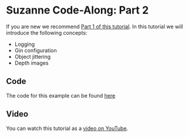 # Suzanne Code-Along: Part 2

If you are new we recommend [Part 1 of this tutorial](https://github.com/ZumoLabs/zpy/tree/main/examples/suzanne). In this tutorial we will introduce the following concepts:

- Logging
- Gin configuration
- Object jittering
- Depth images

## Code

The code for this example can be found [here](https://github.com/ZumoLabs/zpy/tree/main/examples/suzanne_2)

## Video

You can watch this tutorial as a [video on YouTube](https://youtu.be/wGTe2jJF0nE).
